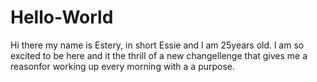 # Hello-World

Hi there my name is Estery, in short Essie and l am 25years old. 
l am so excited to be here and it the thrill of a new changellenge that gives me a reasonfor working up every morning with a a purpose.
